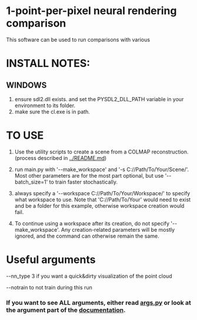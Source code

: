 # 1-point-per-pixel neural rendering comparison
This software can be used to run comparisons with various 


# INSTALL NOTES:
## WINDOWS
1. ensure sdl2.dll exists. and set the PYSDL2_DLL_PATH variable in your environment to its folder.
2. make sure the cl.exe is in path.

# TO USE
1. Use the utility scripts to create a scene from a COLMAP reconstruction. (process described in [../README.md](/../README.md))
2. run main.py with '--make_workspace' and '-s C://Path/To/Your/Scene/'. Most other parameters are for the most part optional, but use '--batch_size=1' to train faster stochastically.
3. always specify a '--workspace C://Path/To/Your/Workspace/' to specify what workspace to use. Note that 'C://Path/To/Your' would need to exist and be a folder for this example, otherwise workspace creation would fail.

4. To continue using a workspace after its creation, do not specify '--make_workspace'. Any creation-related parameters will be mostly ignored, and the command can otherwise remain the same.

# Useful arguments
--nn_type 3 if you want a quick&dirty visualization of the point cloud

--notrain to not train during this run


### If you want to see ALL arguments, either read [args.py](/./args.py) or look at the argument part of the [documentation](https://www.overleaf.com/read/xfswjshhwvcz).